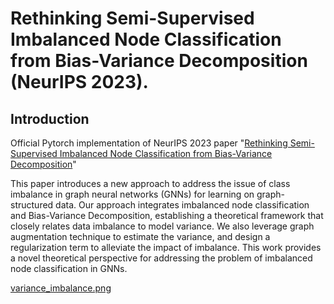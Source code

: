 # Rethinking Semi-Supervised Imbalanced Node Classification from Bias-Variance Decomposition (NeurIPS 2023).

## Introduction

Official Pytorch implementation of NeurIPS 2023 paper "[Rethinking Semi-Supervised Imbalanced Node Classification from Bias-Variance Decomposition](https://arxiv.org/abs/2310.18765)"

This paper introduces a new approach to address the issue of class imbalance in graph neural networks (GNNs) for learning on graph-structured data. Our approach integrates imbalanced node classification and Bias-Variance Decomposition, establishing a theoretical framework that closely relates data imbalance to model variance. We also leverage graph augmentation technique to estimate the variance, and design a regularization term to alleviate the impact of imbalance. This work provides a novel theoretical perspective for addressing the problem of imbalanced node classification in GNNs.

[variance_imbalance.png](./figures/variance_imbalance.png)
